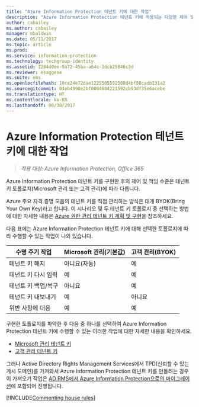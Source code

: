 ```yaml
---
title: "Azure Information Protection 테넌트 키에 대한 작업"
description: "Azure Information Protection 테넌트 키에 적용되는 다양한 제어 및 책임 수준에 대해 알아봅니다."
author: cabailey
ms.author: cabailey
manager: mbaldwin
ms.date: 05/11/2017
ms.topic: article
ms.prod: 
ms.service: information-protection
ms.technology: techgroup-identity
ms.assetid: 1284d0ee-0a72-45ba-a64c-3dcb25846c3d
ms.reviewer: esaggese
ms.suite: ems
ms.openlocfilehash: 10ce24e72dae1225505592508d4bf88cadb131a2
ms.sourcegitcommit: 04eb4990e2bf0004684221592cb93df35e6acebe
ms.translationtype: HT
ms.contentlocale: ko-KR
ms.lasthandoff: 06/30/2017
---
```

# Azure Information Protection 테넌트 키에 대한 작업
<a id="operations-for-your-azure-information-protection-tenant-key" class="xliff"></a>

>*적용 대상: Azure Information Protection, Office 365*

Azure Information Protection 테넌트 키를 구현한 후의 제어 및 책임 수준은 테넌트 키 토폴로지(Microsoft 관리 또는 고객 관리)에 따라 다릅니다.

Azure 주요 자격 증명 모음의 테넌트 키를 직접 관리하는 방식은 대개 BYOK(Bring Your Own Key)라고 합니다. 이 시나리오 및 두 테넌트 키 토폴로지 중 선택하는 방법에 대한 자세한 내용은 [Azure 권한 관리 테넌트 키 계획 및 구현](../plan-design/plan-implement-tenant-key.md)을 참조하세요.

다음 표에는 Azure Information Protection 테넌트 키에 대해 선택한 토폴로지에 따라 수행할 수 있는 작업이 나와 있습니다.

|수명 주기 작업|Microsoft 관리(기본값)|고객 관리(BYOK)|
|-----------------------|-------------------------------|---------------------------|
|테넌트 키 해지|아니요(자동)|예|
|테넌트 키 다시 입력|예|예|
|테넌트 키 백업/복구|아니요|예|
|테넌트 키 내보내기|예|아니요|
|위반 사항에 대응|예|예|

구현한 토폴로지를 파악한 후 다음 중 하나를 선택하여 Azure Information Protection 테넌트 키에 수행할 수 있는 이러한 작업에 대한 자세한 내용을 확인하세요.

- [Microsoft 관리 테넌트 키](operations-microsoft-managed-tenant-key.md)
- [고객 관리 테넌트 키](operations-customer-managed-tenant-key.md)

그러나 Active Directory Rights Management Services에서 TPD(신뢰할 수 있는 게시 도메인)를 가져와서 Azure Information Protection 테넌트 키를 만들려는 경우 이 가져오기 작업은 [AD RMS에서 Azure Information Protection으로의 마이그레이션](../plan-design/migrate-from-ad-rms-to-azure-rms.md)에 포함되어 진행됩니다.  

[!INCLUDE[Commenting house rules](../includes/houserules.md)]
